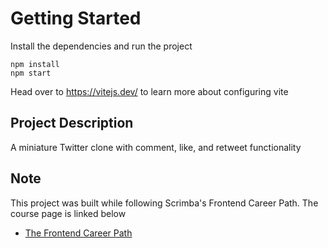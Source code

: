 # Getting Started
Install the dependencies and run the project
```
npm install
npm start
```

Head over to https://vitejs.dev/ to learn more about configuring vite
## Project Description
A miniature Twitter clone with comment, like, and retweet functionality

## Note

This project was built while following Scrimba's Frontend Career Path. The course page is linked below

- [The Frontend Career Path](https://scrimba.com/fullstack-path-c0fullstack)

